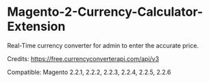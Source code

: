 # Magento-2-Currency-Calculator-Extension
Real-Time currency converter for admin to enter the accurate price.

Credits: https://free.currencyconverterapi.com/api/v3

Compatible: Magento 2.2.1, 2.2.2, 2.2.3, 2.2.4, 2.2.5, 2.2.6
